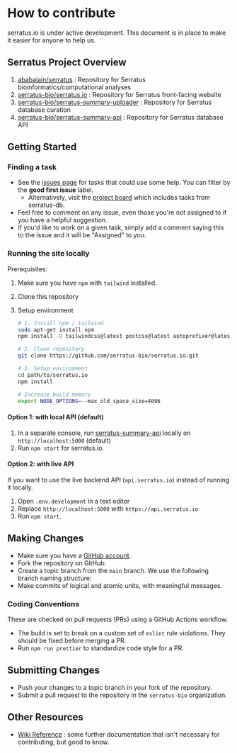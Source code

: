 # How to contribute

serratus.io is under active development. This document is in place to make it easier for anyone to help us.

## Serratus Project Overview

1. [ababaiain/serratus](https://github.com/ababaiain/serratus) : Repository for Serratus bioinformatics/computational analyses
2. [serratus-bio/serratus.io](https://github.com/serratus-bio/serratus.io) : Repository for Serratus front-facing website
3. [serratus-bio/serratus-summary-uploader](https://github.com/serratus-bio/serratus-summary-uploader) : Repository for Serratus database curation
4. [serratus-bio/serratus-summary-api](https://github.com/serratus-bio/serratus-summary-api) : Repository for Serratus database API

## Getting Started

### Finding a task

- See the [issues page](https://github.com/serratus-bio/serratus.io/issues) for tasks that could use some help. You can filter by the **good first issue** label.
    - Alternatively, visit the [project board](https://github.com/orgs/serratus-bio/projects/1?fullscreen=true) which includes tasks from serratus-db.
- Feel free to comment on any issue, even those you're not assigned to if you have a helpful suggestion.
- If you'd like to work on a given task, simply add a comment saying this to the issue and it will be "Assigned" to you.

### Running the site locally

Prerequisites:

1. Make sure you have `npm` with `tailwind` installed.
2. Clone this repository
3. Setup environment

    ```sh
    # 1. Install npm / tailwind
    sudo apt-get install npm
    npm install -D tailwindcss@latest postcss@latest autoprefixer@latest
    
    # 2. Clone repository
    git clone https://github.com/serratus-bio/serratus.io.git

    # 3. Setup environment
    cd path/to/serratus.io
    npm install

    # Increase build memory
    export NODE_OPTIONS=--max_old_space_size=4096
    ```

#### Option 1: with local API (default)

1. In a separate console, run [serratus-summary-api](https://github.com/serratus-bio/serratus-summary-api) locally on `http://localhost:5000` (default)
2. Run `npm start` for serratus.io.

#### Option 2: with live API

If you want to use the live backend API (`api.serratus.io`) instead of running it locally.

1. Open `.env.development` in a text editor
2. Replace `http://localhost:5000` with `https://api.serratus.io`
3. Run `npm start`.

## Making Changes

- Make sure you have a [GitHub account](https://github.com/join).
- Fork the repository on GitHub.
- Create a topic branch from the `main` branch. We use the following branch naming structure:
- Make commits of logical and atomic units, with meaningful messages.

### Coding Conventions

These are checked on pull requests (PRs) using a GitHub Actions workflow.

- The build is set to break on a custom set of `eslint` rule violations. They should be fixed before merging a PR.
- Run `npm run prettier` to standardize code style for a PR.

## Submitting Changes

- Push your changes to a topic branch in your fork of the repository.
- Submit a pull request to the repository in the `serratus-bio` organization.

## Other Resources

- [Wiki Reference](https://github.com/serratus-bio/serratus.io/wiki) : some further documentation that isn't necessary for contributing, but good to know.
